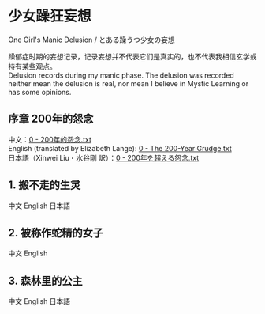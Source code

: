 # 少女躁狂妄想 
One Girl's Manic Delusion / とある躁うつ少女の妄想  

躁郁症时期的妄想记录，记录妄想并不代表它们是真实的，也不代表我相信玄学或持有某些观点。  
Delusion records during my manic phase. The delusion was recorded neither mean the delusion is real, nor mean I believe in Mystic Learning or has some opinions.  
## 序章 200年的怨念
中文：[0 - 200年的怨念.txt](https://github.com/SnowyYANG/TongLingHime/blob/master/0%20-%20200%E5%B9%B4%E7%9A%84%E6%80%A8%E5%BF%B5.txt)  
English (translated by Elizabeth Lange): [0 - The 200-Year Grudge.txt](https://github.com/SnowyYANG/TongLingHime/blob/master/0%20-%20The%20200-Year%20Grudge.txt)  
日本語（Xinwei Liu・水谷剛 訳）：[0 - 200年を超える怨念.txt](https://github.com/SnowyYANG/TongLingHime/blob/master/0%20-%20200%E5%B9%B4%E3%82%92%E8%B6%85%E3%81%88%E3%82%8B%E6%80%A8%E5%BF%B5.txt)
## 1. 搬不走的生灵
中文 English 日本語
## 2. 被称作蛇精的女子
中文 English
## 3. 森林里的公主
中文 English 日本語
